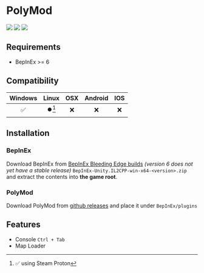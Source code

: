 ﻿# PolyMod

![](https://img.shields.io/github/downloads/IExploitableMan/PolyMod/total) ![](https://img.shields.io/codefactor/grade/github/IExploitableMan/PolyMod) ![](https://img.shields.io/github/repo-size/IExploitableMan/PolyMod)

## Requirements

- BepInEx >= 6

## Compatibility

|      Windows       |      Linux      |       OSX       | Android | IOS |
| :----------------: | :-------------: | :-------------: | :-----: | :-: |
| :white_check_mark: | :record_button:[^1] | :x: |   :x:   | :x: |

[^1]: ✅ using Steam Proton

## Installation

### BepInEx

Download BepInEx from [BepInEx Bleeding Edge builds](https://builds.bepinex.dev/projects/bepinex_be) *(version 6 does not yet have a stable release)* `BepInEx-Unity.IL2CPP-win-x64-<version>.zip` and extract the contents into **the game root**.

### PolyMod

Download PolyMod from [github releases](https://github.com/IExploitableMan/PolyMod/releases) and place it under `BepInEx/plugins`

## Features

- Console `Ctrl + Tab`
- Map Loader
